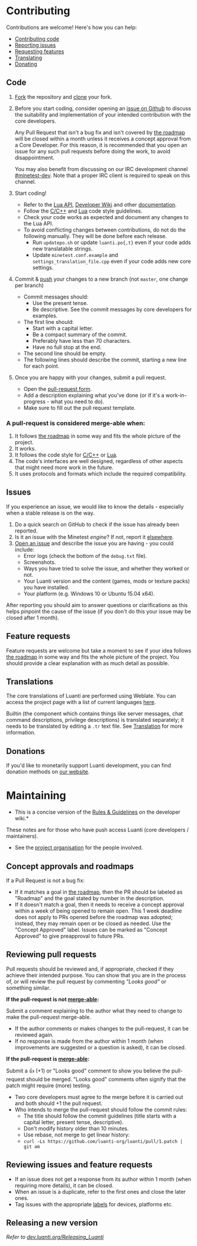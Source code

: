# Contributing

Contributions are welcome! Here's how you can help:

- [Contributing code](#code)
- [Reporting issues](#issues)
- [Requesting features](#feature-requests)
- [Translating](#translations)
- [Donating](#donations)

## Code

1. [Fork](https://help.github.com/articles/fork-a-repo/) the repository and
   [clone](https://help.github.com/articles/cloning-a-repository/) your fork.

2. Before you start coding, consider opening an
   [issue on Github](https://github.com/luanti-org/luanti/issues) to discuss the
   suitability and implementation of your intended contribution with the core
   developers.

   Any Pull Request that isn't a bug fix and isn't covered by
   [the roadmap](../doc/direction.md) will be closed within a month unless it
   receives a concept approval from a Core Developer. For this reason, it is
   recommended that you open an issue for any such pull requests before doing
   the work, to avoid disappointment.

   You may also benefit from discussing on our IRC development channel
   [#minetest-dev](http://www.minetest.net/irc/). Note that a proper IRC client
   is required to speak on this channel.

3. Start coding!
    - Refer to the
      [Lua API](https://github.com/luanti-org/luanti/blob/master/doc/lua_api.md),
      [Developer Wiki](https://dev.luanti.org/) and other
      [documentation](https://github.com/luanti-org/luanti/tree/master/doc).
    - Follow the [C/C++](https://dev.luanti.org/Code_style_guidelines) and
      [Lua](https://dev.luanti.org/Lua_code_style_guidelines) code style guidelines.
    - Check your code works as expected and document any changes to the Lua API.
    - To avoid conflicting changes between contributions, do not do the following manually. They will be done before each release.
      - Run `updatepo.sh` or update `luanti.po{,t}` even if your code adds new translatable strings.
      - Update `minetest.conf.example` and `settings_translation_file.cpp` even if your code adds new core settings.

4. Commit & [push](https://help.github.com/articles/pushing-to-a-remote/) your changes to a new branch (not `master`, one change per branch)
    - Commit messages should:
        - Use the present tense.
        - Be descriptive. See the commit messages by core developers for examples.
    - The first line should:
        - Start with a capital letter.
        - Be a compact summary of the commit.
        - Preferably have less than 70 characters.
        - Have no full stop at the end.
    - The second line should be empty.
    - The following lines should describe the commit, starting a new line for each point.

5. Once you are happy with your changes, submit a pull request.
     - Open the [pull-request form](https://github.com/luanti-org/luanti/pull/new/master).
     - Add a description explaining what you've done (or if it's a
       work-in-progress - what you need to do).
     - Make sure to fill out the pull request template.

### A pull-request is considered merge-able when:

1. It follows [the roadmap](../doc/direction.md) in some way and fits the whole
   picture of the project.
2. It works.
3. It follows the code style for
   [C/C++](https://dev.luanti.org/Code_style_guidelines) or
   [Lua](https://dev.luanti.org/Lua_code_style_guidelines).
4. The code's interfaces are well designed, regardless of other aspects that
   might need more work in the future.
5. It uses protocols and formats which include the required compatibility.

## Issues

If you experience an issue, we would like to know the details - especially when
a stable release is on the way.

1. Do a quick search on GitHub to check if the issue has already been reported.
2. Is it an issue with the Minetest *engine*? If not, report it
   [elsewhere](http://www.minetest.net/development/#reporting-issues).
3. [Open an issue](https://github.com/luanti-org/luanti/issues/new) and describe
   the issue you are having - you could include:
     - Error logs (check the bottom of the `debug.txt` file).
     - Screenshots.
     - Ways you have tried to solve the issue, and whether they worked or not.
     - Your Luanti version and the content (games, mods or texture packs) you have installed.
     - Your platform (e.g. Windows 10 or Ubuntu 15.04 x64).

After reporting you should aim to answer questions or clarifications as this
helps pinpoint the cause of the issue (if you don't do this your issue may be
closed after 1 month).

## Feature requests

Feature requests are welcome but take a moment to see if your idea follows
[the roadmap](../doc/direction.md) in some way and fits the whole picture of
the project. You should provide a clear explanation with as much detail as
possible.

## Translations

The core translations of Luanti are performed using Weblate. You can access
the project page with a list of current languages
[here](https://hosted.weblate.org/projects/minetest/minetest/).

Builtin (the component which contains things like server messages, chat command
descriptions, privilege descriptions) is translated separately; it needs to be
translated by editing a `.tr` text file. See
[Translation](https://dev.luanti.org/Translation) for more information.

## Donations

If you'd like to monetarily support Luanti development, you can find donation
methods on [our website](http://www.minetest.net/development/#donate).

# Maintaining

* This is a concise version of the
  [Rules & Guidelines](https://dev.luanti.org/engine-dev-process/) on the developer wiki.*

These notes are for those who have push access Luanti (core developers / maintainers).

- See the [project organisation](https://dev.luanti.org/Organisation) for the people involved.

## Concept approvals and roadmaps

If a Pull Request is not a bug fix:

* If it matches a goal in [the roadmap](../doc/direction.md), then the PR should
  be labeled as "Roadmap" and the goal stated by number in the description.
* If it doesn't match a goal, then it needs to receive a concept approval within
  a week of being opened to remain open. This 1 week deadline does not apply to
  PRs opened before the roadmap was adopted; instead, they may remain open or be
  closed as needed. Use the "Concept Approved" label. Issues can be marked as
  "Concept Approved" to give preapproval to future PRs.

## Reviewing pull requests

Pull requests should be reviewed and, if appropriate, checked if they achieve
their intended purpose. You can show that you are in the process of, or will
review the pull request by commenting *"Looks good"* or something similar.

**If the pull-request is not [merge-able](#a-pull-request-is-considered-merge-able-when):**

Submit a comment explaining to the author what they need to change to make the
pull-request merge-able.

- If the author comments or makes changes to the pull-request, it can be
  reviewed again.
- If no response is made from the author within 1 month (when improvements are
  suggested or a question is asked), it can be closed.

**If the pull-request is [merge-able](#a-pull-request-is-considered-merge-able-when):**

Submit a :+1: (+1) or "Looks good" comment to show you believe the pull-request should be merged. "Looks good" comments often signify that the patch might require (more) testing.

- Two core developers must agree to the merge before it is carried out and both should +1 the pull request.
- Who intends to merge the pull-request should follow the commit rules:
    - The title should follow the commit guidelines (title starts with a capital letter, present tense, descriptive).
    - Don't modify history older than 10 minutes.
    - Use rebase, not merge to get linear history:
    - `curl -Ls https://github.com/luanti-org/luanti/pull/1.patch | git am`

## Reviewing issues and feature requests

- If an issue does not get a response from its author within 1 month (when requiring more details), it can be closed.
- When an issue is a duplicate, refer to the first ones and close the later ones.
- Tag issues with the appropriate [labels](https://github.com/luanti-org/luanti/labels) for devices, platforms etc.

## Releasing a new version

*Refer to [dev.luanti.org/Releasing_Luanti](https://dev.luanti.org/Releasing_Luanti)*
